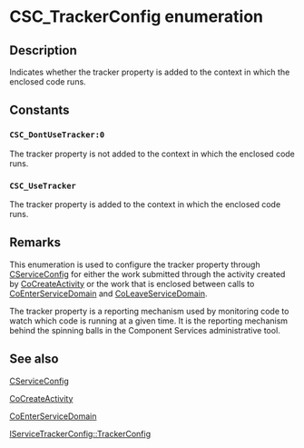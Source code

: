 # CSC_TrackerConfig enumeration

## Description

Indicates whether the tracker property is added to the context in which the enclosed code runs.

## Constants

### `CSC_DontUseTracker:0`

The tracker property is not added to the context in which the enclosed code runs.

### `CSC_UseTracker`

The tracker property is added to the context in which the enclosed code runs.

## Remarks

This enumeration is used to configure the tracker property through [CServiceConfig](https://learn.microsoft.com/windows/desktop/cossdk/cserviceconfig) for either the work submitted through the activity created by [CoCreateActivity](https://learn.microsoft.com/windows/desktop/api/comsvcs/nf-comsvcs-cocreateactivity) or the work that is enclosed between calls to [CoEnterServiceDomain](https://learn.microsoft.com/windows/desktop/api/comsvcs/nf-comsvcs-coenterservicedomain) and [CoLeaveServiceDomain](https://learn.microsoft.com/windows/desktop/api/comsvcs/nf-comsvcs-coleaveservicedomain).

The tracker property is a reporting mechanism used by monitoring code to watch which code is running at a given time. It is the reporting mechanism behind the spinning balls in the Component Services administrative tool.

## See also

[CServiceConfig](https://learn.microsoft.com/windows/desktop/cossdk/cserviceconfig)

[CoCreateActivity](https://learn.microsoft.com/windows/desktop/api/comsvcs/nf-comsvcs-cocreateactivity)

[CoEnterServiceDomain](https://learn.microsoft.com/windows/desktop/api/comsvcs/nf-comsvcs-coenterservicedomain)

[IServiceTrackerConfig::TrackerConfig](https://learn.microsoft.com/windows/desktop/api/comsvcs/nf-comsvcs-iservicetrackerconfig-trackerconfig)